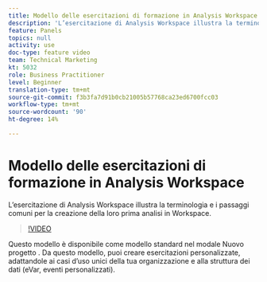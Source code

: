 ```yaml
---
title: Modello delle esercitazioni di formazione in Analysis Workspace
description: 'L’esercitazione di Analysis Workspace illustra la terminologia e i passaggi comuni per la creazione della loro prima analisi in Workspace. '
feature: Panels
topics: null
activity: use
doc-type: feature video
team: Technical Marketing
kt: 5032
role: Business Practitioner
level: Beginner
translation-type: tm+mt
source-git-commit: f3b3fa7d91b0cb21005b57768ca23ed6700fcc03
workflow-type: tm+mt
source-wordcount: '90'
ht-degree: 14%

---
```



# Modello delle esercitazioni di formazione in Analysis Workspace

L’esercitazione di Analysis Workspace illustra la terminologia e i passaggi comuni per la creazione della loro prima analisi in Workspace.

>[!VIDEO](https://video.tv.adobe.com/v/33773/?quality=12)

Questo modello è disponibile come modello standard nel modale Nuovo progetto . Da questo modello, puoi creare esercitazioni personalizzate, adattandole ai casi d’uso unici della tua organizzazione e alla struttura dei dati (eVar, eventi personalizzati).
